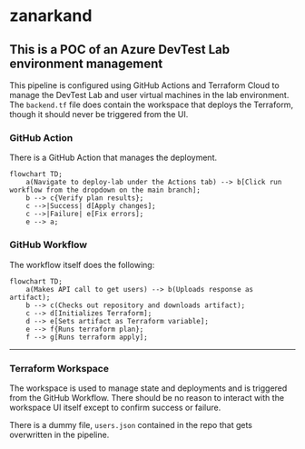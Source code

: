 # zanarkand

## This is a POC of an Azure DevTest Lab environment management
This pipeline is configured using GitHub Actions and Terraform Cloud to manage the DevTest Lab and user virtual machines in the lab environment. The `backend.tf` file does contain the workspace that deploys the Terraform, though it should never be triggered from the UI.

### GitHub Action
There is a GitHub Action that manages the deployment.
```mermaid
flowchart TD;
    a(Navigate to deploy-lab under the Actions tab) --> b[Click run workflow from the dropdown on the main branch];
    b --> c{Verify plan results};
    c -->|Success| d[Apply changes];
    c -->|Failure| e[Fix errors];
    e --> a;
```

### GitHub Workflow
The workflow itself does the following:
```mermaid
flowchart TD;
    a(Makes API call to get users) --> b(Uploads response as artifact);
    b --> c(Checks out repository and downloads artifact);
    c --> d[Initializes Terraform];
    d --> e[Sets artifact as Terraform variable];
    e --> f{Runs terraform plan};
    f --> g[Runs terraform apply];
```
---
### Terraform Workspace
The workspace is used to manage state and deployments and is triggered from the GitHub Workflow. There should be no reason to interact with the workspace UI itself except to confirm success or failure.

There is a dummy file, `users.json` contained in the repo that gets overwritten in the pipeline.
